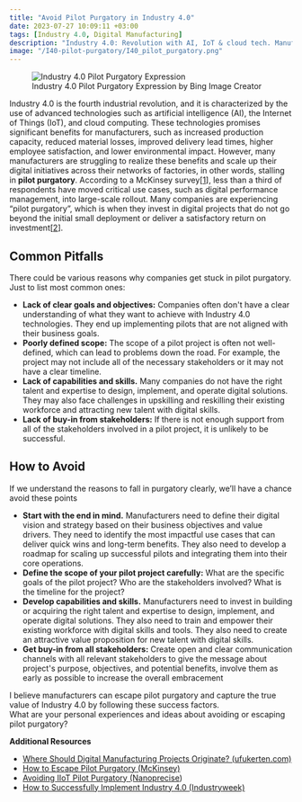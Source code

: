 ```yaml
---
title: "Avoid Pilot Purgatory in Industry 4.0"
date: 2023-07-27 10:09:11 +03:00
tags: [Industry 4.0, Digital Manufacturing]
description: "Industry 4.0: Revolution with AI, IoT & cloud tech. Manufacturers face 'pilot purgatory' struggle in scaling digital initiatives."
image: "/I40-pilot-purgatory/I40_pilot_purgatory.png"
---
```


<figure>
<img src="/I40-pilot-purgatory/I40_pilot_purgatory.png" alt="Industry 4.0 Pilot Purgatory Expression">
<figcaption>Industry 4.0 Pilot Purgatory Expression by Bing Image Creator</figcaption>
</figure>

Industry 4.0 is the fourth industrial revolution, and it is characterized by the use of advanced technologies such as artificial intelligence (AI), the Internet of Things (IoT), and cloud computing. These technologies promises significant benefits for manufacturers, such as increased production capacity, reduced material losses, improved delivery lead times, higher employee satisfaction, and lower environmental impact.
However, many manufacturers are struggling to realize these benefits and scale up their digital initiatives across their networks of factories, in other words, stalling in **pilot purgatory**. According to a McKinsey survey[[1](https://www.mckinsey.com/capabilities/operations/our-insights/how-digital-manufacturing-can-escape-pilot-purgatory)], less than a third of respondents have moved critical use cases, such as digital performance management, into large-scale rollout. Many companies are experiencing “pilot purgatory”, which is when they invest in digital projects that do not go beyond the initial small deployment or deliver a satisfactory return on investment[[2](https://www.mckinsey.com/capabilities/operations/our-insights/capturing-the-true-value-of-industry-four-point-zero)].

## Common Pitfalls  
There could be various reasons why companies get stuck in pilot purgatory. Just to list most common ones:  
- **Lack of clear goals and objectives:** Companies often don't have a clear understanding of what they want to achieve with Industry 4.0 technologies. They end up implementing pilots that are not aligned with their business goals.
- **Poorly defined scope:** The scope of a pilot project is often not well-defined, which can lead to problems down the road. For example, the project may not include all of the necessary stakeholders or it may not have a clear timeline.
- **Lack of capabilities and skills.** Many companies do not have the right talent and expertise to design, implement, and operate digital solutions. They may also face challenges in upskilling and reskilling their existing workforce and attracting new talent with digital skills.
- **Lack of buy-in from stakeholders:** If there is not enough support from all of the stakeholders involved in a pilot project, it is unlikely to be successful.

## How to Avoid  
If we understand the reasons to fall in purgatory clearly, we’ll have a chance avoid these points  
- **Start with the end in mind.** Manufacturers need to define their digital vision and strategy based on their business objectives and value drivers. They need to identify the most impactful use cases that can deliver quick wins and long-term benefits. They also need to develop a roadmap for scaling up successful pilots and integrating them into their core operations.
- **Define the scope of your pilot project carefully:** What are the specific goals of the pilot project? Who are the stakeholders involved? What is the timeline for the project?
- **Develop capabilities and skills.** Manufacturers need to invest in building or acquiring the right talent and expertise to design, implement, and operate digital solutions. They also need to train and empower their existing workforce with digital skills and tools. They also need to create an attractive value proposition for new talent with digital skills.
- **Get buy-in from all stakeholders:** Create open and clear communication channels with all relevant stakeholders to give the message about project's purpose, objectives, and potential benefits, involve them as early as possible to increase the overall embracement

I believe manufacturers can escape pilot purgatory and capture the true value of Industry 4.0 by following these success factors.  
What are your personal experiences and ideas about avoiding or escaping pilot purgatory?  

**Additional Resources**  
- [Where Should Digital Manufacturing Projects Originate? (ufukerten.com)](https://www.ufukerten.com/where-should-digital-manufacturing-projects-originate/)  
- [How to Escape Pilot Purgatory (McKinsey)](https://www.mckinsey.com/~/media/mckinsey/business%20functions/operations/our%20insights/how%20digital%20manufacturing%20can%20escape%20pilot%20purgatory/digital-manufacturing-escaping-pilot-purgatory.pdf)  
- [Avoiding IIoT Pilot Purgatory (Nanoprecise](https://nanoprecise.io/pilot-purgatory-in-the-industrial-internet-of-things/))  
- [How to Successfully Implement Industry 4.0 (Industryweek)](https://www.industryweek.com/technology-and-iiot/article/21176338/will-your-industry-40-pilot-project-get-off-the-ground-this-time)  
